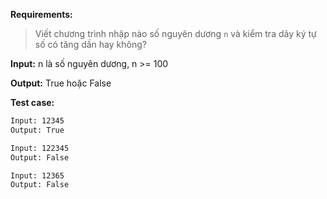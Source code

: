 **Requirements:**
> Viết chương trình nhập nào số nguyên dương `n` và kiểm tra dãy ký tự số có tăng dần hay không?

**Input:** n là số nguyên dương, n >= 100

**Output:** True hoặc False

**Test case:**

```bash
Input: 12345
Output: True

Input: 122345
Output: False

Input: 12365
Output: False
```
